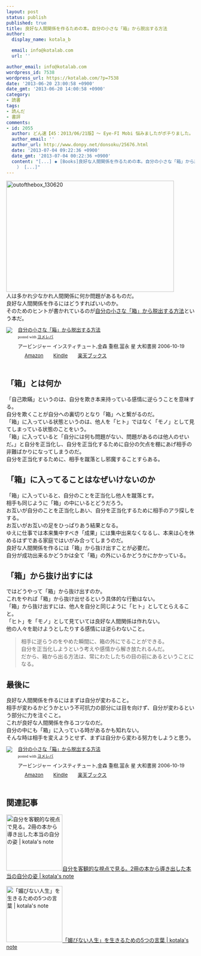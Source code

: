 ```yaml
---
layout: post
status: publish
published: true
title: 良好な人間関係を作るための本。自分の小さな「箱」から脱出する方法
author:
  display_name: kotala_b

  email: info@kotalab.com
  url: ''

author_email: info@kotalab.com
wordpress_id: 7538
wordpress_url: https://kotalab.com/?p=7538
date: '2013-06-20 23:00:58 +0900'
date_gmt: '2013-06-20 14:00:58 +0900'
category:
- 読書
tags:
- 読んだ
- 書評
comments:
- id: 2055
  author: どん速【45：2013/06/21版】〜 Eye-FI Mobi 悩みましたがポチりました。 | 覚醒する @CDiP
  author_email: ''
  author_url: http://www.donpy.net/donsoku/25676.html
  date: '2013-07-04 09:22:36 +0900'
  date_gmt: '2013-07-04 00:22:36 +0900'
  content: "[...] ◆ [Books]良好な人間関係を作るための本。自分の小さな「箱」から脱出する方法 （ via kotala&#8217;s note
    ） [...]"
---
```

<p><img src="https://kotalab.com/wp-content/uploads/outofthebox_130620-448x297.jpg" alt="outofthebox_130620" width="448" height="297" class="alignnone size-large wp-image-7540" /><br />
人は多かれ少なかれ人間関係に何か問題があるものだ。<br />
良好な人間関係を作るにはどうすればいいのか。<br />
そのためのヒントが書かれているのが<a href="http://c.af.moshimo.com/af/c/click?a_id=374940&p_id=170&pc_id=185&pl_id=4062&s_v=b5Rz2P0601xu&url=http%3A%2F%2Fwww.amazon.co.jp%2Fexec%2Fobidos%2FASIN%2F4479791779%2Fref%3Dnosim" rel="nofollow" name="booklink" target="_blank">自分の小さな「箱」から脱出する方法</a>という本だ。</p>
<div class="booklink-box" style="text-align:left;padding-bottom:20px;font-size:small;/zoom: 1;overflow: hidden;">
<div class="booklink-image" style="float:left;margin:0 15px 10px 0;"><a href="http://c.af.moshimo.com/af/c/click?a_id=374940&p_id=170&pc_id=185&pl_id=4062&s_v=b5Rz2P0601xu&url=http%3A%2F%2Fwww.amazon.co.jp%2Fexec%2Fobidos%2FASIN%2F4479791779%2Fref%3Dnosim" name="booklink" rel="nofollow" target="_blank"><img src="http://ecx.images-amazon.com/images/I/4105UXJNInL._SL160_.jpg" style="border: none;" /></a></div>
<div class="booklink-info" style="line-height:120%;/zoom: 1;overflow: hidden;">
<div class="booklink-name" style="margin-bottom:10px;line-height:120%"><a href="http://c.af.moshimo.com/af/c/click?a_id=374940&p_id=170&pc_id=185&pl_id=4062&s_v=b5Rz2P0601xu&url=http%3A%2F%2Fwww.amazon.co.jp%2Fexec%2Fobidos%2FASIN%2F4479791779%2Fref%3Dnosim" rel="nofollow" name="booklink" target="_blank">自分の小さな「箱」から脱出する方法</a>
<div class="booklink-powered-date" style="font-size:8pt;margin-top:5px;font-family:verdana;line-height:120%">posted with <a href="http://yomereba.com" target="_blank">ヨメレバ</a></div>
</div>
<div class="booklink-detail" style="margin-bottom:5px;">アービンジャー インスティチュート,金森 重樹,冨永 星 大和書房 2006-10-19    </div>
<div class="booklink-link2" style="margin-top:10px;">
<div class="shoplinkamazon" style="display:inline;margin-right:5px;background: url('http://img.yomereba.com/tam_y.gif') 0 0 no-repeat;padding: 2px 0 2px 18px;white-space: nowrap;"><a href="http://c.af.moshimo.com/af/c/click?a_id=374940&p_id=170&pc_id=185&pl_id=4062&s_v=b5Rz2P0601xu&url=http%3A%2F%2Fwww.amazon.co.jp%2Fexec%2Fobidos%2FASIN%2F4479791779%2Fref%3Dnosim" rel="nofollow" target="_blank" title="アマゾン" >Amazon</a></div>
<div class="shoplinkkindle" style="display:inline;margin-right:5px;background: url('http://img.yomereba.com/tam_y.gif') 0 0 no-repeat;padding: 2px 0 2px 18px;white-space: nowrap;"><a href="http://c.af.moshimo.com/af/c/click?a_id=374940&p_id=170&pc_id=185&pl_id=4062&s_v=b5Rz2P0601xu&url=http%3A%2F%2Fwww.amazon.co.jp%2Fgp%2Fsearch%3Fkeywords%3D%258E%25A9%2595%25AA%2582%25CC%258F%25AC%2582%25B3%2582%25C8%2581u%2594%25A0%2581v%2582%25A9%2582%25E7%2592E%258Fo%2582%25B7%2582%25E9%2595%25FB%2596%2540%26__mk_ja_JP%3D%2583J%2583%255E%2583J%2583i%26url%3Dnode%253D2275256051" rel="nofollow" target="_blank" >Kindle</a></div>
<div class="shoplinkrakuten" style="display:inline;margin-right:5px;background: url('http://img.yomereba.com/tam_y.gif') 0 -50px no-repeat;padding: 2px 0 2px 18px;white-space: nowrap;"><a href="http://c.af.moshimo.com/af/c/click?a_id=374941&p_id=56&pc_id=56&pl_id=637&s_v=b5Rz2P0601xu&url=http%3A%2F%2Fbooks.rakuten.co.jp%2Frb%2F4160816%2F" rel="nofollow" target="_blank" title="楽天ブックス" >楽天ブックス</a></div>
</div>
</div>
<div class="booklink-footer" style="clear: left"></div>
</div>
<p><!--more--></p>
<h2>「箱」とは何か</h2>
<p>「自己欺瞞」というのは、自分を欺き本来持っている感情に逆らうことを意味する。<br />
自分を欺くことが自分への裏切りとなり「箱」へと繋がるのだ。<br />
「箱」に入っている状態というのは、他人を「ヒト」ではなく「モノ」として見てしまっている状態のことをいう。<br />
「箱」に入っていると「自分には何も問題がない、問題があるのは他人のせいだ。」と自分を正当化し、自分を正当化するために自分の欠点を棚にあげ相手の非難ばかりになってしまうのだ。<br />
自分を正当化するために、相手を蹴落とし邪魔することすらある。</p>
<h2>「箱」に入ってることはなぜいけないのか</h2>
<p>「箱」に入っていると、自分のことを正当化し他人を蹴落とす。<br />
相手も同じように「箱」の中にいるとどうだろう。<br />
お互いが自分のことを正当化しあい、自分を正当化するために相手のアラ探しをする。<br />
お互いがお互いの足をひっぱりあう結果となる。<br />
ゆえに仕事では本来集中すべき「成果」には集中出来なくなるし、本来は心を休めるはずである家庭ではいがみ合ってしまうのだ。<br />
良好な人間関係を作るには「箱」から抜け出すことが必要だ。<br />
自分が成功出来るかどうかは全て「箱」の外にいるかどうかにかかっている。</p>
<h2>「箱」から抜け出すには</h2>
<p>ではどうやって「箱」から抜け出すのか。<br />
これをやれば「箱」から抜け出せるという具体的な行動はない。<br />
「箱」から抜け出すには、他人を自分と同じように「ヒト」としてとらえること。<br />
「ヒト」を「モノ」として見ていては良好な人間関係は作れない。<br />
他の人々を助けようとしたりする感情には逆らわないこと。</p>
<blockquote><p>相手に逆らうのをやめた瞬間に、箱の外にでることができる。<br />
自分を正当化しようという考えや感情から解き放たれるんだ。<br />
だから、箱から出る方法は、常にわたしたちの目の前にあるということになる。</p></blockquote>
<h2>最後に</h2>
<p>良好な人間関係を作るにはまずは自分が変わること。<br />
相手が変わるかどうかという不可抗力の部分には目を向けず、自分が変わるという部分に力を注ぐこと。<br />
これが良好な人間関係を作るコツなのだ。<br />
自分の中にも「箱」に入っている時があるかも知れない。<br />
そんな時は相手を変えようとせず、まずは自分から変わる努力をしようと思う。</p>
<div class="booklink-box" style="text-align:left;padding-bottom:20px;font-size:small;/zoom: 1;overflow: hidden;">
<div class="booklink-image" style="float:left;margin:0 15px 10px 0;"><a href="http://c.af.moshimo.com/af/c/click?a_id=374940&p_id=170&pc_id=185&pl_id=4062&s_v=b5Rz2P0601xu&url=http%3A%2F%2Fwww.amazon.co.jp%2Fexec%2Fobidos%2FASIN%2F4479791779%2Fref%3Dnosim" name="booklink" rel="nofollow" target="_blank"><img src="http://ecx.images-amazon.com/images/I/4105UXJNInL._SL160_.jpg" style="border: none;" /></a></div>
<div class="booklink-info" style="line-height:120%;/zoom: 1;overflow: hidden;">
<div class="booklink-name" style="margin-bottom:10px;line-height:120%"><a href="http://c.af.moshimo.com/af/c/click?a_id=374940&p_id=170&pc_id=185&pl_id=4062&s_v=b5Rz2P0601xu&url=http%3A%2F%2Fwww.amazon.co.jp%2Fexec%2Fobidos%2FASIN%2F4479791779%2Fref%3Dnosim" rel="nofollow" name="booklink" target="_blank">自分の小さな「箱」から脱出する方法</a>
<div class="booklink-powered-date" style="font-size:8pt;margin-top:5px;font-family:verdana;line-height:120%">posted with <a href="http://yomereba.com" target="_blank">ヨメレバ</a></div>
</div>
<div class="booklink-detail" style="margin-bottom:5px;">アービンジャー インスティチュート,金森 重樹,冨永 星 大和書房 2006-10-19    </div>
<div class="booklink-link2" style="margin-top:10px;">
<div class="shoplinkamazon" style="display:inline;margin-right:5px;background: url('http://img.yomereba.com/tam_y.gif') 0 0 no-repeat;padding: 2px 0 2px 18px;white-space: nowrap;"><a href="http://c.af.moshimo.com/af/c/click?a_id=374940&p_id=170&pc_id=185&pl_id=4062&s_v=b5Rz2P0601xu&url=http%3A%2F%2Fwww.amazon.co.jp%2Fexec%2Fobidos%2FASIN%2F4479791779%2Fref%3Dnosim" rel="nofollow" target="_blank" title="アマゾン" >Amazon</a></div>
<div class="shoplinkkindle" style="display:inline;margin-right:5px;background: url('http://img.yomereba.com/tam_y.gif') 0 0 no-repeat;padding: 2px 0 2px 18px;white-space: nowrap;"><a href="http://c.af.moshimo.com/af/c/click?a_id=374940&p_id=170&pc_id=185&pl_id=4062&s_v=b5Rz2P0601xu&url=http%3A%2F%2Fwww.amazon.co.jp%2Fgp%2Fsearch%3Fkeywords%3D%258E%25A9%2595%25AA%2582%25CC%258F%25AC%2582%25B3%2582%25C8%2581u%2594%25A0%2581v%2582%25A9%2582%25E7%2592E%258Fo%2582%25B7%2582%25E9%2595%25FB%2596%2540%26__mk_ja_JP%3D%2583J%2583%255E%2583J%2583i%26url%3Dnode%253D2275256051" rel="nofollow" target="_blank" >Kindle</a></div>
<div class="shoplinkrakuten" style="display:inline;margin-right:5px;background: url('http://img.yomereba.com/tam_y.gif') 0 -50px no-repeat;padding: 2px 0 2px 18px;white-space: nowrap;"><a href="http://c.af.moshimo.com/af/c/click?a_id=374941&p_id=56&pc_id=56&pl_id=637&s_v=b5Rz2P0601xu&url=http%3A%2F%2Fbooks.rakuten.co.jp%2Frb%2F4160816%2F" rel="nofollow" target="_blank" title="楽天ブックス" >楽天ブックス</a></div>
</div>
</div>
<div class="booklink-footer" style="clear: left"></div>
</div>
<h2 class="rele">関連記事</h2>
<p><a href="https://kotalab.com/books-eniagram-strengthsfinder" target="_blank"><img  class="alignleft" src="https://kotalab.com/wp-content/uploads/jikosindan_130531-448x297.jpg" alt="自分を客観的な視点で見る。2冊の本から導き出した本当の自分の姿 | kotala's note" width="150" /></a><a href="https://kotalab.com/books-eniagram-strengthsfinder" target="_blank">自分を客観的な視点で見る。2冊の本から導き出した本当の自分の姿 | kotala's note</a><br style="clear:both;" /><br />
<a href="https://kotalab.com/books-kobinai-jinsei" target="_blank"><img  class="alignleft" src="https://kotalab.com/wp-content/uploads/kobinai_130408-448x336.jpg" alt="「媚びない人生」を生きるための5つの言葉 | kotala's note" width="150" /></a><a href="https://kotalab.com/books-kobinai-jinsei" target="_blank">「媚びない人生」を生きるための5つの言葉 | kotala's note</a><br style="clear:both;" /></p>
